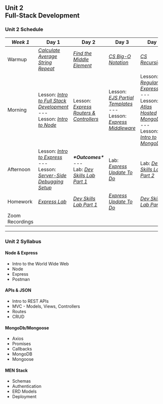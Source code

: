 ## Unit 2 <br> Full-Stack Development

### Unit 2 Schedule
| ***Week 1*** | Day 1 | Day 2 | Day 3 | Day 4 | Day 5 |
| -- | -- | -- | -- | -- | -- |
| Warmup | [*Calculate Average*](https://www.codewars.com/kata/57a2013acf1fa5bfc4000921/train/javascript)<br>[*String Repeat*](https://www.codewars.com/kata/57a0e5c372292dd76d000d7e/train/javascript) | [*Find the Middle Element*](https://www.codewars.com/kata/545a4c5a61aa4c6916000755/train/javascript) | [*CS Big-O Notation*](/computer-science/01-cs-big-o-notation) | [*CS Recursion*](/computer-science/02-cs-recursion) | Codewars |
| Morning | Lesson: [*Intro to Full Stack Development*](/unit-2/week-1/d1-intro-full-stack/1.1-intro-fullstack-http.md)<br>---<br>Lesson: [*Intro to Node*](/unit-2/week-1/d1-intro-full-stack/1.2-intro-to-node.md) | Lesson: [*Express Routers & Controllers*](/unit-2/week-1/d2-routers-and-controllers/2.1-express-routers-controllers.md) | Lesson: [*EJS Partial Templates*](/unit-2/week-1/d3-partials-and-middleware/3.1-ejs-partial-templates.md)<br>---<br>Lesson: [*Express Middleware*](/unit-2/week-1/d3-partials-and-middleware/3.2-express-middleware.md) | Lesson: [*Regular Expressions*](/unit-2/week-1/d4-regex-and-mongodb/4.1-regular-expressions.md)<br>---<br>Lesson: [*Atlas Hosted MongoDB*](/unit-2/week-1/d4-regex-and-mongodb/4.2-atlas-hosted-mongodb.md)<br>---<br>Lesson: [*Intro to MongoDB*](/unit-2/week-1/d4-regex-and-mongodb/4.3-mongodb-intro.md) | Lesson: [*Intro to Mongoose*](/unit-2/week-1/d5-intro-mongoose/5.1-mongoose-intro.md) |
| Afternoon | Lesson: [*Intro to Express*](/unit-2/week-1/d1-intro-full-stack/1.3-intro-express.md)<br>---<br>Lesson: [*Server-Side Debugging Setup*](/unit-2/week-1/d1-intro-full-stack/1.4-server-side-debugging-setup.md)| ***\*Outcomes\****<br>---<br>Lab: [*Dev Skills Lab Part 1*](/unit-2/week-1/d2-routers-and-controllers/2.2-dev-skills-lab-part-1.md) | Lab: [*Express Update To Do*](/unit-2/week-1/d3-partials-and-middleware/3.3-express-update-to-do.md) | Lab: [*Dev Skills Lab Part 2*](/unit-2/week-1/d4-regex-and-mongodb/4.4-dev-skills-lab-part-2.md) | Lab: [*Mongoose Flights Lab Part 1*](/unit-2/week-1/d5-intro-mongoose/5.2-mongoose-flights-lab-part-1.md) |
| Homework | [*Express Lab*](https://git.generalassemb.ly/SEIR-2-21-23/Express-Lab-HW8-/blob/main/README.md) | [*Dev Skills Lab Part 1*](/unit-2/week-1/d2-routers-and-controllers/2.2-dev-skills-lab-part-1.md) | [*Express Update To Do*](/unit-2/week-1/d3-partials-and-middleware/3.3-express-update-to-do.md) | [*Dev Skills Lab Part 2*](/unit-2/week-1/d4-regex-and-mongodb/4.4-dev-skills-lab-part-2.md) | [*Mongoose Flights Lab Part 1*](/unit-2/week-1/d5-intro-mongoose/5.2-mongoose-flights-lab-part-1.md) |
| Zoom Recordings |  |  |  |  |  |

----

### Unit 2 Syllabus

#### Node & Express
- Intro to the World Wide Web
- Node
- Express
- Postman
  
#### APIs & JSON
- Intro to REST APIs
- MVC - Models, Views, Controllers
- Routes
- CRUD
  
#### MongoDb/Mongoose
- Axios
- Promises
- Callbacks
- MongoDB
- Mongoose

#### MEN Stack
- Schemas
- Authentication
- ERD Models
- Deployment
